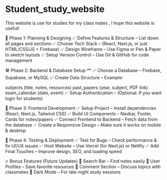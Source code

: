 # Student_study_website
This  website is use for studies  for my class mates  , I hope this website is usefull 

📌 Phase 1: Planning & Designing
✅ Define Features & Structure – List down all pages and sections
✅ Choose Tech Stack – (React, Next.js, or just HTML/CSS/JS + Firebase)
✅ Design Wireframe – Use Figma or Pen & Paper to sketch layouts
✅ Setup Version Control – Use Git & GitHub for code management

🛠 Phase 2: Backend & Database Setup
**
✅ Choose a Database – Firebase, Supabase, or MySQL
✅ Create Data Structure – Example:

subjects (title, notes, resources)
past_papers (year, subject, PDF link)
exam_calendar (date, event)
✅ Setup Authentication – (Optional: If you want login for students)

🎨 Phase 3: Frontend Development
✅ Setup Project – Install dependencies (React, Next.js, Tailwind CSS)
✅ Build UI Components – Navbar, Footer, Cards for notes/papers
✅ Connect Frontend to Backend – Fetch data from the database
✅ Create a Responsive Design – Make sure it works on mobile & desktop


🚀 Phase 4: Testing & Deployment
✅ Test for Bugs – Check performance & fix UI/UX issues
✅ Host Website – Use Vercel (for Next.js) or Netlify
✅ Add Final Touches – Improve design, SEO, and loading speed


🔥 Bonus Features (Future Updates)
🔹 Search Bar – Find notes easily
🔹 User Profiles – Save favorite resources
🔹 Comment Section – Discuss topics with classmates
🔹 Dark Mode – For late-night study sessions
